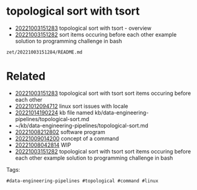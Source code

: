 # topological sort with tsort

- [20221003151283](/zet/20221003151283/README.md) topological sort with tsort - overview
- [20221003151282](/zet/20221003151282/README.md) sort items occuring before each other example solution to programming challenge in bash

` zet/20221003151284/README.md `

# Related

- [20221003151283](/zet/20221003151283/README.md) topological sort with tsort sort items occuring before each other
- [20221012094712](/zet/20221012094712/README.md) linux sort issues with locale
- [20221014190224](/zet/20221014190224/README.md) kb file named kb/data-engineering-pipelines/topological-sort.md
- ~/kb/data-engineering-pipelines/topological-sort.md
- [20221008212802](/zet/20221008212802/README.md) software program
- [20221009014200](/zet/20221009014200/README.md) concept of a command
- [20221008042814](/zet/20221008042814/README.md) WIP
- [20221003151282](/zet/20221003151282/README.md) topological sort with tsort sort items occuring before each other example solution to programming challenge in bash

Tags:

    #data-engineering-pipelines #topological #command #linux
